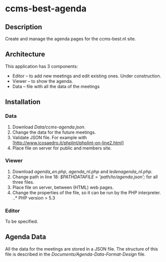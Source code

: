 # ccms-best-agenda

## Description
Create and manage the agenda pages for the ccms-best.nl site.

## Architecture
This application has 3 components:
* Editor – to add new meetings and edit existing ones. Under construction.
* Viewer – to show the agenda.
* Data – file with all the data of the meetings

## Installation
### Data
1. Download *Data/ccms-agenda.json*.
2. Change the data for the future meetings.
3. Validate JSON file. For example with [http://www.icosaedro.it/phplint/phplint-on-line2.html]
4. Place file on server for public and members site.

### Viewer
1. Download *agenda_en.php*, *agenda_nl.php* and *ledenagenda_nl.php*.
2. Change path in line 18: *$PATHDATAFILE = 'path/to/agenda.json';* for all three files.
3. Place file on server, between (HTML) web pages.
4. Change the properties of the file, so it can be run by the PHP interpreter.
..* PHP version > 5.3

### Editor
To be specified.

## Agenda Data
All the data for the meetings are stored in a JSON file.
The structure of this file is described in the *Documents/Agenda-Data-Format-Design* file.
